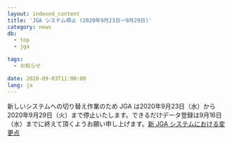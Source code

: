 ```yaml
---
layout: indexed_content
title: 'JGA システム停止 (2020年9月23日～9月29日)'
category: news
db:
  - top
  - jga

tags:
  - お知らせ

date: 2020-09-03T11:00:00
lang: ja
---
```


<p>新しいシステムへの切り替え作業のため JGA は2020年9月23日（水）から2020年9月29日（火）まで停止いたします。できるだけデータ登録は9月16日（水）までに終えて頂くようお願い申し上げます。<a href="/jga/update-202009.html">新 JGA システムにおける変更点</a></p>
